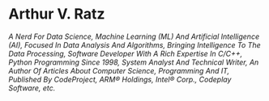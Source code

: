 # Arthur V. Ratz

_A Nerd For Data Science, Machine Learning (ML) And Artificial Intelligence (AI), Focused In Data Analysis And Algorithms, Bringing Intelligence To The Data Processing, Software Developer With A Rich Expertise In C/C++, Python Programming Since 1998, System Analyst And Technical Writer, An Author Of Articles About Computer Science, Programming And IT, Published By CodeProject, ARM® Holdings, Intel® Corp., Codeplay Software, etc._
